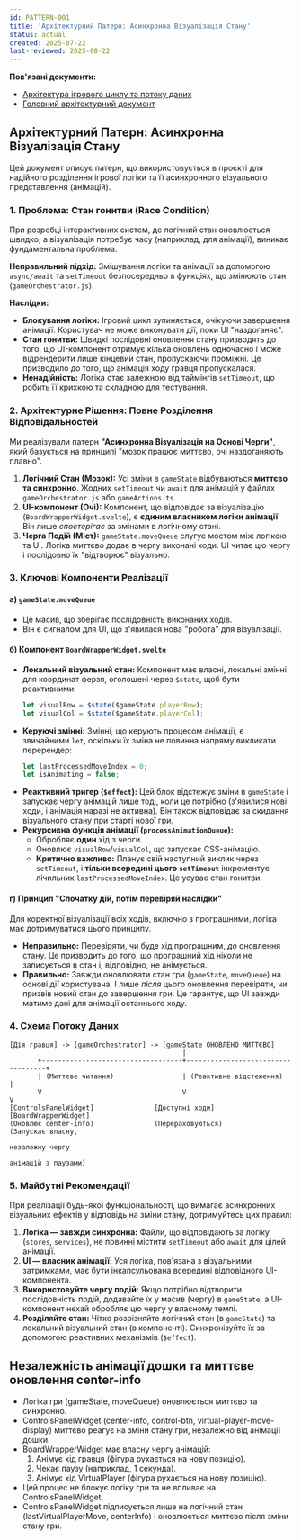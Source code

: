 ```yaml
---
id: PATTERN-001
title: 'Архітектурний Патерн: Асинхронна Візуалізація Стану'
status: actual
created: 2025-07-22
last-reviewed: 2025-08-22
---
```


**Пов'язані документи:**
- [Архітектура ігрового циклу та потоку даних](game-logic-and-data-flow.md)
- [Головний архітектурний документ](../ARCHITECTURE.md)

## Архітектурний Патерн: Асинхронна Візуалізація Стану

Цей документ описує патерн, що використовується в проєкті для надійного розділення ігрової логіки та її асинхронного візуального представлення (анімацій).

### 1. Проблема: Стан гонитви (Race Condition)

При розробці інтерактивних систем, де логічний стан оновлюється швидко, а візуалізація потребує часу (наприклад, для анімації), виникає фундаментальна проблема.

**Неправильний підхід:** Змішування логіки та анімації за допомогою `async/await` та `setTimeout` безпосередньо в функціях, що змінюють стан (`gameOrchestrator.js`).

**Наслідки:**
- **Блокування логіки:** Ігровий цикл зупиняється, очікуючи завершення анімації. Користувач не може виконувати дії, поки UI "наздоганяє".
- **Стан гонитви:** Швидкі послідовні оновлення стану призводять до того, що UI-компонент отримує кілька оновлень одночасно і може відрендерити лише кінцевий стан, пропускаючи проміжні. Це призводило до того, що анімація ходу гравця пропускалася.
- **Ненадійність:** Логіка стає залежною від таймінгів `setTimeout`, що робить її крихкою та складною для тестування.

### 2. Архітектурне Рішення: Повне Розділення Відповідальностей

Ми реалізували патерн **"Асинхронна Візуалізація на Основі Черги"**, який базується на принципі "мозок працює миттєво, очі наздоганяють плавно".

1.  **Логічний Стан (Мозок):** Усі зміни в `gameState` відбуваються **миттєво та синхронно**. Жодних `setTimeout` чи `await` для анімацій у файлах `gameOrchestrator.js` або `gameActions.ts`.
2.  **UI-компонент (Очі):** Компонент, що відповідає за візуалізацію (`BoardWrapperWidget.svelte`), є **єдиним власником логіки анімації**. Він лише *спостерігає* за змінами в логічному стані.
3.  **Черга Подій (Міст):** `gameState.moveQueue` слугує мостом між логікою та UI. Логіка миттєво додає в чергу виконані ходи. UI читає цю чергу і послідовно їх "відтворює" візуально.

### 3. Ключові Компоненти Реалізації

#### а) `gameState.moveQueue`
- Це масив, що зберігає послідовність виконаних ходів.
- Він є сигналом для UI, що з'явилася нова "робота" для візуалізації.

#### б) Компонент `BoardWrapperWidget.svelte`
- **Локальний візуальний стан:** Компонент має власні, локальні змінні для координат ферзя, оголошені через `$state`, щоб бути реактивними:
  ```typescript
  let visualRow = $state($gameState.playerRow);
  let visualCol = $state($gameState.playerCol);
  ```
- **Керуючі змінні:** Змінні, що керують процесом анімації, є звичайними `let`, оскільки їх зміна не повинна напряму викликати перерендер:
  ```typescript
  let lastProcessedMoveIndex = 0;
  let isAnimating = false;
  ```
- **Реактивний тригер (`$effect`):** Цей блок відстежує зміни в `gameState` і запускає чергу анімацій лише тоді, коли це потрібно (з'явилися нові ходи, і анімація наразі не активна). Він також відповідає за скидання візуального стану при старті нової гри.
- **Рекурсивна функція анімації (`processAnimationQueue`):**
  - Обробляє **один** хід з черги.
  - Оновлює `visualRow`/`visualCol`, що запускає CSS-анімацію.
  - **Критично важливо:** Планує свій наступний виклик через `setTimeout`, і **тільки всередині цього `setTimeout`** інкрементує лічильник `lastProcessedMoveIndex`. Це усуває стан гонитви.

#### г) Принцип "Спочатку дій, потім перевіряй наслідки"

Для коректної візуалізації всіх ходів, включно з програшними, логіка має дотримуватися цього принципу.

- **Неправильно:** Перевіряти, чи буде хід програшним, *до* оновлення стану. Це призводить до того, що програшний хід ніколи не записується в стан і, відповідно, не анімується.
- **Правильно:** Завжди оновлювати стан гри (`gameState`, `moveQueue`) на основі дії користувача. І лише *після* цього оновлення перевіряти, чи призвів новий стан до завершення гри. Це гарантує, що UI завжди матиме дані для анімації останнього ходу.

### 4. Схема Потоку Даних

```
[Дія гравця] -> [gameOrchestrator] -> [gameState ОНОВЛЕНО МИТТЄВО]
                                           |
       +-----------------------------------+-----------------------------------+
       | (Миттєве читання)                 | (Реактивне відстеження)            |
       V                                   V                                   V
[ControlsPanelWidget]               [Доступні ходи]                     [BoardWrapperWidget]
(Оновлює center-info)               (Перераховуються)                   (Запускає власну,
                                                                         незалежну чергу
                                                                         анімацій з паузами)
```

### 5. Майбутні Рекомендації

При реалізації будь-якої функціональності, що вимагає асинхронних візуальних ефектів у відповідь на зміни стану, дотримуйтесь цих правил:

1.  **Логіка — завжди синхронна:** Файли, що відповідають за логіку (`stores`, `services`), не повинні містити `setTimeout` або `await` для цілей анімації.
2.  **UI — власник анімації:** Уся логіка, пов'язана з візуальними затримками, має бути інкапсульована всередині відповідного UI-компонента.
3.  **Використовуйте чергу подій:** Якщо потрібно відтворити послідовність подій, додавайте їх у масив (чергу) в `gameState`, а UI-компонент нехай обробляє цю чергу у власному темпі.
4.  **Розділяйте стан:** Чітко розрізняйте логічний стан (в `gameState`) та локальний візуальний стан (в компоненті). Синхронізуйте їх за допомогою реактивних механізмів (`$effect`). 

## Незалежність анімації дошки та миттєве оновлення center-info

- Логіка гри (gameState, moveQueue) оновлюється миттєво та синхронно.
- ControlsPanelWidget (center-info, control-btn, virtual-player-move-display) миттєво реагує на зміни стану гри, незалежно від анімації дошки.
- BoardWrapperWidget має власну чергу анімацій:
  1. Анімує хід гравця (фігура рухається на нову позицію).
  2. Чекає паузу (наприклад, 1 секунда).
  3. Анімує хід VirtualPlayer (фігура рухається на нову позицію).
- Цей процес не блокує логіку гри та не впливає на ControlsPanelWidget.
- ControlsPanelWidget підписується лише на логічний стан (lastVirtualPlayerMove, centerInfo) і оновлюється миттєво після зміни стану гри. 